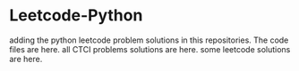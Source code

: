 # Leetcode-Python
adding the python leetcode problem solutions in this repositories. 
The code files are here.
all CTCI problems solutions are here.
some leetcode solutions are here.





























































































































































































































































































































































































































































































































































































































































































































